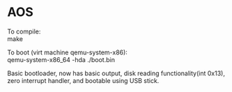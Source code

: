 # AOS

To compile:  
make

To boot (virt machine qemu-system-x86):  
qemu-system-x86_64 -hda ./boot.bin

Basic bootloader, now has basic output, disk reading functionality(int 0x13), zero interrupt handler, and bootable using USB stick.
